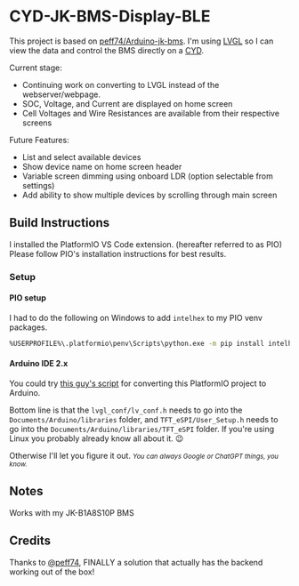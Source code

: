 # CYD-JK-BMS-Display-BLE

This project is based on [peff74/Arduino-jk-bms](https://github.com/peff74/Arduino-jk-bms). I'm using [LVGL](https://lvgl.io/) so I can view the data and control the BMS directly on a [CYD](https://github.com/witnessmenow/ESP32-Cheap-Yellow-Display).




Current stage:
- Continuing work on converting to LVGL instead of the webserver/webpage.
- SOC, Voltage, and Current are displayed on home screen
- Cell Voltages and Wire Resistances are available from their respective screens

Future Features:
- List and select available devices
- Show device name on home screen header
- Variable screen dimming using onboard LDR (option selectable from settings)
- Add ability to show multiple devices by scrolling through main screen


## Build Instructions

I installed the PlatformIO VS Code extension. (hereafter referred to as PIO) 
Please follow PIO's installation instructions for best results.

### Setup



#### PIO setup

I had to do the following on Windows to add ```intelhex``` to my PIO venv packages.
```bash
%USERPROFILE%\.platformio\penv\Scripts\python.exe -m pip install intelhex
```

#### Arduino IDE 2.x

You could try [this guy's script](https://runningdeveloper.com/blog/platformio-project-to-arduino-ide/) for
converting this PlatformIO project to Arduino.

Bottom line is that the ```lvgl_conf/lv_conf.h``` needs to go into the ```Documents/Arduino/libraries``` folder,
and ```TFT_eSPI/User_Setup.h``` needs to go into the ```Documents/Arduino/libraries/TFT_eSPI``` folder.
If you're using Linux you probably already know all about it. 😉

Otherwise I'll let you figure it out. <i><small>You can always Google or ChatGPT things, you know.</small></i>

## Notes

Works with my JK-B1A8S10P BMS

## Credits

Thanks to [@peff74](https://github.com/peff74/), FINALLY a solution that actually has the backend working out of the box!